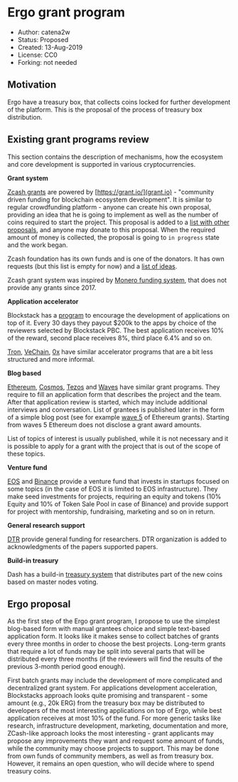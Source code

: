 # Ergo grant program

* Author: catena2w
* Status: Proposed
* Created: 13-Aug-2019
* License: CC0
* Forking: not needed 

## Motivation 

Ergo have a treasury box, that collects coins locked for further development of the platform.
This is the proposal of the process of treasury box distribution.

## Existing grant programs review

This section contains the description of mechanisms, how the ecosystem and core development is supported in various cryptocurrencies.

**Grant system**

[Zcash grants](https://grants.zfnd.org/) are powered by [https://grant.io/](grant.io) - "community driven funding for blockchain ecosystem development".
It is similar to regular crowdfunding platform - anyone can create his own proposal, providing an idea that he is going to implement as well as the number of coins required to start the project. This proposal is added to a [list with other proposals](https://grants.zfnd.org/proposals), and anyone may donate to this proposal. When the required amount of money is collected, the proposal is going to `in progress` state and the work began.

Zcash foundation has its own funds and is one of the donators. It has own requests (but this list is empty for now) and a [list of ideas](https://www.zfnd.org/grants/#ideas).

Zcash grant system was inspired by [Monero funding system](https://www.getmonero.org/forum-funding-system/), that does not provide any grants since 2017.

**Application accelerator**

Blockstack has a [program](https://app.co/mining) to encourage the development of applications on top of it. Every 30 days they payout $200k to the apps by choice of the reviewers selected by Blockstack PBC. The best application receives 10\% of the reward, second place receives 8%, third place 6.4% and so on. 

[Tron](https://tronaccelerator.io), [VeChain](https://medium.com/@vechainofficial/introducing-the-vechain-accelerator-program-f2013a2c2ce5), [0x](https://blog.0xproject.com/announcing-the-0x-ecosystem-acceleration-program-89d1cb89d565)  have similar accelerator programs that are a bit less structured and more informal. 


**Blog based**

[Ethereum](https://airtable.com/shrAeswLt0BxGvGu7), [Cosmos](https://interchain.io/funding/), [Tezos](https://tezos.foundation/grants-overview?lang=ru) and [Waves](https://waveslabs.com/grants?lang=en) have similar grant programs. They require to fill an application form that describes the project and the team. After that application review is started, which may include additional interviews and conversation. List of grantees is published later in the form of a simple blog post (see for example [wave 5](https://blog.ethereum.org/2019/02/21/ethereum-foundation-grants-program-wave-5/) of Ethereum grants). Starting from waves 5 Ethereum does not disclose a grant award amounts.

List of topics of interest is usually published, while it is not necessary and it is possible to apply for a grant with the project that is out of the scope of these topics.


**Venture fund**

[EOS](https://vc.eos.io/) and [Binance](https://www.binancelabs.co/) provide a venture fund that invests in startups focused on some topics (in the case of EOS it is limited to EOS infrastructure). They make seed investments for projects, requiring an equity and tokens (10% Equity and 10% of Token Sale Pool in case of Binance) and provide support for project with mentorship, fundraising, marketing and so on in return. 

**General research support**

[DTR](https://dtr.org/) provide general funding for researchers. DTR organization is added to acknowledgments of the papers supported papers.

**Build-in treasury**

Dash has a build-in [treasury system](https://app.dashnexus.org/proposals/dashboard) that distributes part of the new coins based on master nodes voting.

## Ergo proposal

As the first step of the Ergo grant program, I propose to use the simplest blog-based form with manual grantees choice and simple text-based application form. It looks like it makes sense to collect batches of grants every three months in order to choose the best projects. Long-term grants that require a lot of funds may be split into several parts that will be distributed every three months (if the reviewers will find the results of the previous 3-month period good enough).

First batch grants may include the development of more complicated and decentralized grant system.
For applications development acceleration, Blockstacks approach looks quite promising and transparent - some amount (e.g., 20k ERG) from the treasury box may be distributed to developers of the most interesting applications on top of Ergo, while best application receives at most 10% of the fund. 
For more generic tasks like research, infrastructure development, marketing, documentation and more, ZCash-like approach looks the most interesting - grant applicants may propose any improvements they want and request some amount of funds, while the community may choose projects to support. This may be done from own funds of community members, as well as from treasury box. However, it remains an open question, who will decide where to spend treasury coins.


